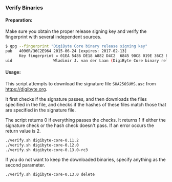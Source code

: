 ### Verify Binaries

#### Preparation:

Make sure you obtain the proper release signing key and verify the fingerprint with several independent sources.

```sh
$ gpg --fingerprint "DigiByte Core binary release signing key"
pub   4096R/36C2E964 2015-06-24 [expires: 2017-02-13]
      Key fingerprint = 01EA 5486 DE18 A882 D4C2  6845 90C8 019E 36C2 E964
uid                  Wladimir J. van der Laan (DigiByte Core binary release signing key) <laanwj@gmail.com>
```

#### Usage:

This script attempts to download the signature file `SHA256SUMS.asc` from https://digibyte.org.

It first checks if the signature passes, and then downloads the files specified in the file, and checks if the hashes of these files match those that are specified in the signature file.

The script returns 0 if everything passes the checks. It returns 1 if either the signature check or the hash check doesn't pass. If an error occurs the return value is 2.


```sh
./verify.sh digibyte-core-0.11.2
./verify.sh digibyte-core-0.12.0
./verify.sh digibyte-core-0.13.0-rc3
```

If you do not want to keep the downloaded binaries, specify anything as the second parameter.

```sh
./verify.sh digibyte-core-0.13.0 delete
```
